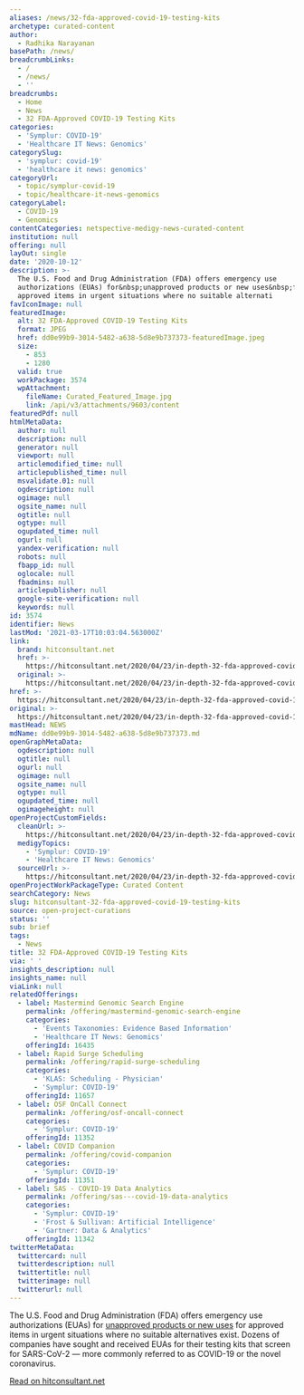 ```yaml
---
aliases: /news/32-fda-approved-covid-19-testing-kits
archetype: curated-content
author:
  - Radhika Narayanan
basePath: /news/
breadcrumbLinks:
  - /
  - /news/
  - ''
breadcrumbs:
  - Home
  - News
  - 32 FDA-Approved COVID-19 Testing Kits
categories:
  - 'Symplur: COVID-19'
  - 'Healthcare IT News: Genomics'
categorySlug:
  - 'symplur: covid-19'
  - 'healthcare it news: genomics'
categoryUrl:
  - topic/symplur-covid-19
  - topic/healthcare-it-news-genomics
categoryLabel:
  - COVID-19
  - Genomics
contentCategories: netspective-medigy-news-curated-content
institution: null
offering: null
layOut: single
date: '2020-10-12'
description: >-
  The U.S. Food and Drug Administration (FDA) offers emergency use
  authorizations (EUAs) for&nbsp;unapproved products or new uses&nbsp;for
  approved items in urgent situations where no suitable alternati
favIconImage: null
featuredImage:
  alt: 32 FDA-Approved COVID-19 Testing Kits
  format: JPEG
  href: dd0e99b9-3014-5482-a638-5d8e9b737373-featuredImage.jpeg
  size:
    - 853
    - 1280
  valid: true
  workPackage: 3574
  wpAttachment:
    fileName: Curated_Featured_Image.jpg
    link: /api/v3/attachments/9603/content
featuredPdf: null
htmlMetaData:
  author: null
  description: null
  generator: null
  viewport: null
  articlemodified_time: null
  articlepublished_time: null
  msvalidate.01: null
  ogdescription: null
  ogimage: null
  ogsite_name: null
  ogtitle: null
  ogtype: null
  ogupdated_time: null
  ogurl: null
  yandex-verification: null
  robots: null
  fbapp_id: null
  oglocale: null
  fbadmins: null
  articlepublisher: null
  google-site-verification: null
  keywords: null
id: 3574
identifier: News
lastMod: '2021-03-17T10:03:04.563000Z'
link:
  brand: hitconsultant.net
  href: >-
    https://hitconsultant.net/2020/04/23/in-depth-32-fda-approved-covid-19-testing-kits/#.X4Q8KNBKhPZ
  original: >-
    https://hitconsultant.net/2020/04/23/in-depth-32-fda-approved-covid-19-testing-kits/#.X4Q8KNBKhPZ
href: >-
  https://hitconsultant.net/2020/04/23/in-depth-32-fda-approved-covid-19-testing-kits/#.X4Q8KNBKhPZ
original: >-
  https://hitconsultant.net/2020/04/23/in-depth-32-fda-approved-covid-19-testing-kits/#.X4Q8KNBKhPZ
mastHead: NEWS
mdName: dd0e99b9-3014-5482-a638-5d8e9b737373.md
openGraphMetaData:
  ogdescription: null
  ogtitle: null
  ogurl: null
  ogimage: null
  ogsite_name: null
  ogtype: null
  ogupdated_time: null
  ogimageheight: null
openProjectCustomFields:
  cleanUrl: >-
    https://hitconsultant.net/2020/04/23/in-depth-32-fda-approved-covid-19-testing-kits/#.X4Q8KNBKhPZ
  medigyTopics:
    - 'Symplur: COVID-19'
    - 'Healthcare IT News: Genomics'
  sourceUrl: >-
    https://hitconsultant.net/2020/04/23/in-depth-32-fda-approved-covid-19-testing-kits/#.X4Q8KNBKhPZ
openProjectWorkPackageType: Curated Content
searchCategory: News
slug: hitconsultant-32-fda-approved-covid-19-testing-kits
source: open-project-curations
status: ''
sub: brief
tags:
  - News
title: 32 FDA-Approved COVID-19 Testing Kits
via: ' '
insights_description: null
insights_name: null
viaLink: null
relatedOfferings:
  - label: Mastermind Genomic Search Engine
    permalink: /offering/mastermind-genomic-search-engine
    categories:
      - 'Events Taxonomies: Evidence Based Information'
      - 'Healthcare IT News: Genomics'
    offeringId: 16435
  - label: Rapid Surge Scheduling
    permalink: /offering/rapid-surge-scheduling
    categories:
      - 'KLAS: Scheduling - Physician'
      - 'Symplur: COVID-19'
    offeringId: 11657
  - label: OSF OnCall Connect
    permalink: /offering/osf-oncall-connect
    categories:
      - 'Symplur: COVID-19'
    offeringId: 11352
  - label: COVID Companion
    permalink: /offering/covid-companion
    categories:
      - 'Symplur: COVID-19'
    offeringId: 11351
  - label: SAS - COVID-19 Data Analytics
    permalink: /offering/sas---covid-19-data-analytics
    categories:
      - 'Symplur: COVID-19'
      - 'Frost & Sullivan: Artificial Intelligence'
      - 'Gartner: Data & Analytics'
    offeringId: 11342
twitterMetaData:
  twittercard: null
  twitterdescription: null
  twittertitle: null
  twitterimage: null
  twitterurl: null
---
```

<p>The U.S. Food and Drug Administration (FDA) offers emergency use authorizations (EUAs) for&nbsp;<a href="https://www.fda.gov/emergency-preparedness-and-response/mcm-legal-regulatory-and-policy-framework/emergency-use-authorization">unapproved products or new uses</a>&nbsp;for approved items in urgent situations where no suitable alternatives exist. Dozens of companies have sought and received EUAs for their testing kits that screen for&nbsp;SARS-CoV-2 — more commonly referred to as COVID-19 or the novel coronavirus.&nbsp;</p><p><a href="https://hitconsultant.net/2020/04/23/in-depth-32-fda-approved-covid-19-testing-kits/#.X4Q8KNBKhPZ">Read on hitconsultant.net</a></p>